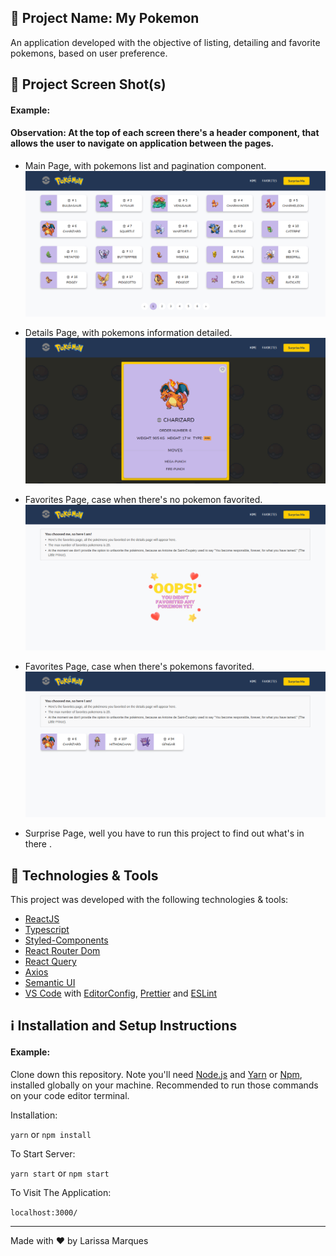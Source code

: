 ## :tada: Project Name: My Pokemon

An application developed with the objective of listing, detailing and favorite pokemons, based on user preference.

## :movie_camera: Project Screen Shot(s)

#### Example:

<h4>
  Observation: At the top of each screen there's a header component, that allows the user to navigate on application between the pages.
</h4>

- Main Page, with pokemons list and pagination component.
  ![Screenshot](/src/assets/screenshot1.png)

- Details Page, with pokemons information detailed.
  ![Screenshot](/src/assets/screenshot2.png)

- Favorites Page, case when there's no pokemon favorited.
  ![Screenshot](/src/assets/screenshot3.png)

- Favorites Page, case when there's pokemons favorited.
  ![Screenshot](/src/assets/screenshot4.png)

- Surprise Page, well you have to run this project to find out what's in there .

## :rocket: Technologies & Tools

This project was developed with the following technologies & tools:

- [ReactJS](https://reactjs.org/)
- [Typescript](https://www.typescriptlang.org/)
- [Styled-Components](https://styled-components.com/)
- [React Router Dom](https://reactrouter.com/en/main)
- [React Query](https://react-query-v3.tanstack.com/)
- [Axios](https://github.com/axios/axios)
- [Semantic UI](https://react.semantic-ui.com/)
- [VS Code][vc] with [EditorConfig][vceditconfig], [Prettier][vcprettier] and [ESLint][vceslint]

## :information_source: Installation and Setup Instructions

#### Example:

Clone down this repository. Note you'll need [Node.js][nodejs] and [Yarn][yarn] or [Npm][npm], installed globally on your machine. Recommended to run those commands on your code editor terminal.

Installation:

`yarn` or `npm install`

To Start Server:

`yarn start` or `npm start`

To Visit The Application:

`localhost:3000/`

---

Made with ♥ by Larissa Marques

[nodejs]: https://nodejs.org/
[yarn]: https://yarnpkg.com/
[npm]: https://docs.npmjs.com/
[vc]: https://code.visualstudio.com/
[vceditconfig]: https://marketplace.visualstudio.com/items?itemName=EditorConfig.EditorConfig
[vceslint]: https://marketplace.visualstudio.com/items?itemName=dbaeumer.vscode-eslint
[vcprettier]: https://marketplace.visualstudio.com/items?itemName=esbenp.prettier-vscode
